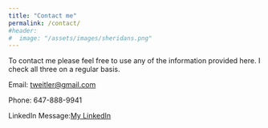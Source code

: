 ```yaml
---
title: "Contact me"
permalink: /contact/
#header:
#  image: "/assets/images/sheridans.png"
---
```

To contact me please feel free to use any of the information provided here. I check all three on a regular basis.

Email: tweitler@gmail.com

Phone: 647-888-9941

LinkedIn Message:[My LinkedIn](https://www.linkedin.com/in/tweitler/)
